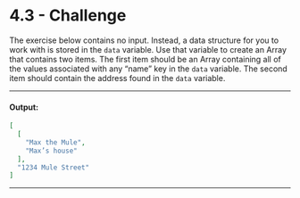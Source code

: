 # 4.3 - Challenge

The exercise below contains no input. Instead, a data structure for you to work with is stored in the `data` variable. Use that variable to create an Array that contains two items. The first item should be an Array containing all of the values associated with any “name” key in the `data` variable. The second item should contain the address found in the `data` variable. 

---
#### Output:
```json
[
  [
    "Max the Mule",
    "Max’s house"
  ],
  "1234 Mule Street"
]
```
---
